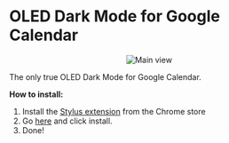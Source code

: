 # OLED Dark Mode for Google Calendar
<p align="center">
<img src="https://cdn.discordapp.com/attachments/1023327462324711497/1024818258228019200/google_calandar.png" alt="Main view">

The only true OLED Dark Mode for Google Calendar. 

**How to install:**

1. Install the [Stylus extension](https://chrome.google.com/webstore/detail/stylus/clngdbkpkpeebahjckkjfobafhncgmne?hl=en-GB "Stylus extension") from the Chrome store
2. Go [here](https://userstyles.world/style/6697/oled-dark-mode-for-google-calendar) and click install.
3. Done!
